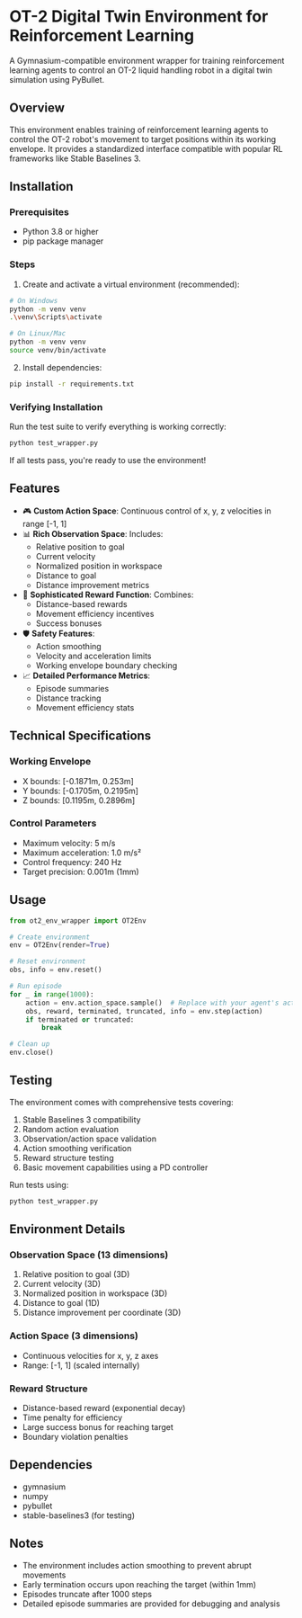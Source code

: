 # OT-2 Digital Twin Environment for Reinforcement Learning

A Gymnasium-compatible environment wrapper for training reinforcement learning agents to control an OT-2 liquid handling robot in a digital twin simulation using PyBullet.

## Overview

This environment enables training of reinforcement learning agents to control the OT-2 robot's movement to target positions within its working envelope. It provides a standardized interface compatible with popular RL frameworks like Stable Baselines 3.

## Installation

### Prerequisites
- Python 3.8 or higher
- pip package manager

### Steps

1. Create and activate a virtual environment (recommended):
```bash
# On Windows
python -m venv venv
.\venv\Scripts\activate

# On Linux/Mac
python -m venv venv
source venv/bin/activate
```

2. Install dependencies:
```bash
pip install -r requirements.txt
```

### Verifying Installation

Run the test suite to verify everything is working correctly:
```bash
python test_wrapper.py
```

If all tests pass, you're ready to use the environment!

## Features

- 🎮 **Custom Action Space**: Continuous control of x, y, z velocities in range [-1, 1]
- 📊 **Rich Observation Space**: Includes:
  - Relative position to goal
  - Current velocity
  - Normalized position in workspace
  - Distance to goal
  - Distance improvement metrics
- 🎯 **Sophisticated Reward Function**: Combines:
  - Distance-based rewards
  - Movement efficiency incentives
  - Success bonuses
- 🛡️ **Safety Features**:
  - Action smoothing
  - Velocity and acceleration limits
  - Working envelope boundary checking
- 📈 **Detailed Performance Metrics**:
  - Episode summaries
  - Distance tracking
  - Movement efficiency stats

## Technical Specifications

### Working Envelope
- X bounds: [-0.1871m, 0.253m]
- Y bounds: [-0.1705m, 0.2195m]
- Z bounds: [0.1195m, 0.2896m]

### Control Parameters
- Maximum velocity: 5 m/s
- Maximum acceleration: 1.0 m/s²
- Control frequency: 240 Hz
- Target precision: 0.001m (1mm)

## Usage

```python
from ot2_env_wrapper import OT2Env

# Create environment
env = OT2Env(render=True)

# Reset environment
obs, info = env.reset()

# Run episode
for _ in range(1000):
    action = env.action_space.sample()  # Replace with your agent's action
    obs, reward, terminated, truncated, info = env.step(action)
    if terminated or truncated:
        break

# Clean up
env.close()
```

## Testing

The environment comes with comprehensive tests covering:
1. Stable Baselines 3 compatibility
2. Random action evaluation
3. Observation/action space validation
4. Action smoothing verification
5. Reward structure testing
6. Basic movement capabilities using a PD controller

Run tests using:
```python
python test_wrapper.py
```

## Environment Details

### Observation Space (13 dimensions)
1. Relative position to goal (3D)
2. Current velocity (3D)
3. Normalized position in workspace (3D)
4. Distance to goal (1D)
5. Distance improvement per coordinate (3D)

### Action Space (3 dimensions)
- Continuous velocities for x, y, z axes
- Range: [-1, 1] (scaled internally)

### Reward Structure
- Distance-based reward (exponential decay)
- Time penalty for efficiency
- Large success bonus for reaching target
- Boundary violation penalties

## Dependencies

- gymnasium
- numpy
- pybullet
- stable-baselines3 (for testing)

## Notes

- The environment includes action smoothing to prevent abrupt movements
- Early termination occurs upon reaching the target (within 1mm)
- Episodes truncate after 1000 steps
- Detailed episode summaries are provided for debugging and analysis

